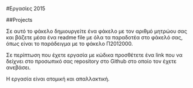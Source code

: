 #Eργασίες 2015

##Projects

Σε αυτό το φάκελο δημιουργείτε ένα φάκελο με τον αριθμό μητρώου σας και βάζετε μέσα ένα readme file με όλα τα παραδοτέα στο φάκελό σας, όπως είναι το παράδειγμα με το φάκελο Π2012000.

Σε περίπτωση που έχετε εργασία με κώδικα προσθέτετε ένα link που να δείχνει στο προσωπικό σας repository στο Github στο οποίο τον έχετε ανεβάσει.

Η εργασία είναι ατομική και απαλλακτική.

